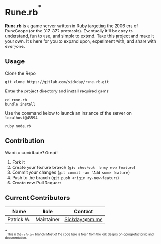 # Rune.rb<sup><sup>*

**Rune.rb** is a game server written in Ruby targeting the 2006 era of RuneScape (or the 317-377 protocols). Eventually it'll be easy to understand, fun to use, and simple to extend. Take this project and make it your own. It's here for you to expand upon, experiment with, and share with everyone.

## Usage

Clone the Repo
 ```shell script
 git clone https://gitlab.com/sickday/rune.rb.git
```
Enter the project directory and install required gems
```shell script
cd rune.rb
bundle install
```
Use the command below to launch an instance of the server on `localhost@43594`
```shell script
ruby node.rb
```
## Contribution

Want to contribute? Great!

1. Fork it
2. Create your feature branch (`git checkout -b my-new-feature`)
3. Commit your changes (`git commit -am 'Add some feature`)
4. Push to the branch (`git push origin my-new-feature`)
5. Create new Pull Request

## Current Contributors

| Name | Role | Contact |
| ----------- | ---- | ------- |
| Patrick W. | Maintainer | Sickday@pm.me |


*<sub><sub>This is the `refactor` branch! Most of the code here is fresh from the fork despite on-going refactoring and documentation.
